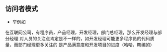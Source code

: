 访问者模式
--
* 举例如

在互联网公司，有程序员，产品经理，开发经理，部门总经理，那么开发经理与部分经理
对人员的关注点肯定是不一样的，如开发经理可能更多程序员的代码质量，而部门经理更多关注的
是产品满意度和开发项目的进度（哈哈，瞎编的）
